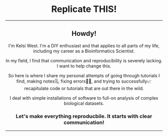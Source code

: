 <header>

<!--
 Replicate THIS!
 Hi! 
 I'm Kelsi West. I'm a DIY enthusiast and that applies to all parts of my life, including my career as a Bioinformatics Scientist. 
 In my field, I find that communication and reproducibility is severely lacking. I want to help change this. 
 So here is my process of going through tutorials I find, making notes, finding errors, and trying to successfully recapitulate code or tutorials that are out there in the wild. 
 I deal with simple installations of software, to full-on analysis of complex datasets. 

 Let's make everything reproducbile. It starts with clear communication! 

-->
# Replicate THIS!

 ---
## Howdy! 


 I'm Kelsi West. I'm a DIY enthusiast and that applies to all parts of my life, including my career as a Bioinformatics Scientist. 

 
 In my field, I find that communication and reproducibility is severely lacking. I want to help change this. 

 
 So here is where I share my personal attempts of going through tutorials I find, making notes🗒️, fixing errors🤞🏻, and trying to successfully📈 recapitulate code or tutorials that are out there in the wild. 

 
 I deal with simple installations of software to full-on analysis of complex biological datasets. 

 ### Let's make everything reproducbile. It starts with clear communication! 

---

